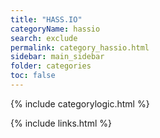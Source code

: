 ```yaml
---
title: "HASS.IO"
categoryName: hassio
search: exclude
permalink: category_hassio.html
sidebar: main_sidebar
folder: categories
toc: false
---
```

{% include categorylogic.html %}

{% include links.html %}